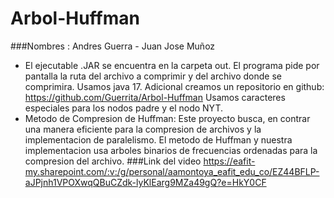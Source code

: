 ﻿# Arbol-Huffman
###Nombres : Andres Guerra - Juan Jose Muñoz
- El ejecutable .JAR se encuentra en la carpeta out. El programa pide por pantalla la ruta del archivo a comprimir y del archivo donde se comprimira. Usamos java 17.
Adicional creamos un repositorio en github: https://github.com/Guerrita/Arbol-Huffman
Usamos caracteres especiales para los nodos padre y el nodo NYT.
- Metodo de Compresion de Huffman: Este proyecto busca, en contrar una manera eficiente para la compresion de archivos y la implementacion de paralelismo.
El metodo de Huffman y nuestra implementacion usa arboles binarios de frecuencias ordenadas para la compresion del archivo.
###Link del video
https://eafit-my.sharepoint.com/:v:/g/personal/aamontoya_eafit_edu_co/EZ44BFLP-aJPjnh1VPOXwqQBuCZdk-lyKlEarg9MZa49gQ?e=HkY0CF

